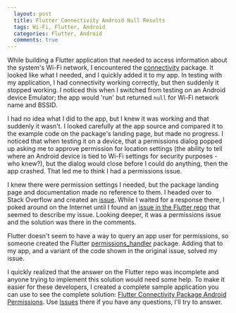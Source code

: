 ```yaml
---
  layout: post
  title: Flutter Connectivity Android Null Results
  tags: Wi-Fi, Flutter, Android
  categories: Flutter, Android
  comments: true
---
```


While building a Flutter application that needed to access information about the system's Wi-Fi network, I encountered the [connectivity](https://pub.dev/packages/connectivity) package. It looked like what I needed, and I quickly added it to my app. In testing with my application, I had connectivity working correctly, but then suddenly it stopped working. I noticed this when I switched from testing on an Android device Emulator; the app would 'run' but returned `null` for Wi-Fi network name and BSSID.

I had no idea what I did to the app, but I knew it was working and that suddenly it wasn't. I looked carefully at the app source and compared it to the example code on the package's landing page, but made no progress. I noticed that when testing it on a device, that a permissions dialog popped up asking me to approve permission for location settings (the ability to tell where an Android device is tied to Wi-Fi settings for security purposes - who knew?), but the dialog would close before I could do anything, then the app crashed. That led me to think I had a permissions issue.

I knew there were permission settings I needed, but the package landing page and documentation made no reference to them. I headed over to Stack Overflow and created an [issue](https://stackoverflow.com/questions/62378654/flutter-connectivity-package-android-permissions). While I waited for a response there, I poked around on the Internet until I found an [issue in the Flutter repo](https://github.com/flutter/flutter/issues/51529) that seemed to describe my issue. Looking deeper, it was a permissions issue and the solution was there in the comments.

Flutter doesn't seem to have a way to query an app user for permissions, so someone created the Flutter [permissions_handler](https://pub.dev/packages/permission_handler) package. Adding that to my app, and a variant of the code shown in the original issue, solved my issue.

I quickly realized that the answer on the Flutter repo was incomplete and anyone trying to implement this solution would need some help. To make it easier for these developers, I created a complete sample application you can use to see the complete solution: [Flutter Connectivity Package Android Permissions](https://github.com/johnwargo/flutter-android-connectivity-permissions). Use [Issues](https://github.com/johnwargo/flutter-android-connectivity-permissions/issues) there if you have any questions, I'll try to answer.
